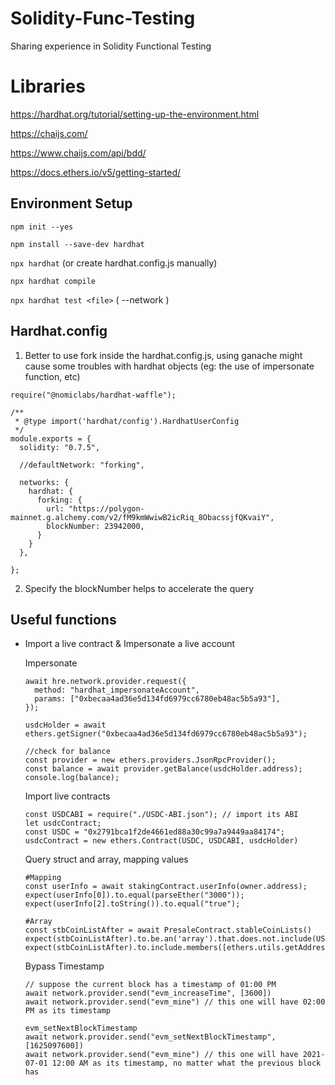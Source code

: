 # Solidity-Func-Testing
Sharing experience in Solidity Functional Testing

# Libraries

https://hardhat.org/tutorial/setting-up-the-environment.html

https://chaijs.com/

https://www.chaijs.com/api/bdd/

https://docs.ethers.io/v5/getting-started/

## Environment Setup

`npm init --yes`

`npm install --save-dev hardhat`

`npx hardhat` (or create hardhat.config.js manually)

`npx hardhat compile`

`npx hardhat test <file>` ( --network <choose your network>)

## Hardhat.config

1. Better to use fork inside the hardhat.config.js, using ganache might cause some troubles with hardhat objects (eg: the use of impersonate function, etc)
```
require("@nomiclabs/hardhat-waffle");

/**
 * @type import('hardhat/config').HardhatUserConfig
 */
module.exports = {
  solidity: "0.7.5",
  
  //defaultNetwork: "forking",
  
  networks: {
    hardhat: {
      forking: {
        url: "https://polygon-mainnet.g.alchemy.com/v2/fM9kmWwiwB2icRiq_8ObacssjfQKvaiY",
        blockNumber: 23942000,
      }
    }
  },

};

```
2. Specify the blockNumber helps to accelerate the query
  
## Useful functions

* Import a live contract & Impersonate a live account
  
  Impersonate
  ```
  await hre.network.provider.request({
    method: "hardhat_impersonateAccount",
    params: ["0xbecaa4ad36e5d134fd6979cc6780eb48ac5b5a93"],
  });
  
  usdcHolder = await ethers.getSigner("0xbecaa4ad36e5d134fd6979cc6780eb48ac5b5a93");
  
  //check for balance
  const provider = new ethers.providers.JsonRpcProvider();
  const balance = await provider.getBalance(usdcHolder.address);
  console.log(balance);
  ```
  
  Import live contracts
  ```
  const USDCABI = require("./USDC-ABI.json"); // import its ABI
  let usdcContract;
  const USDC = "0x2791bca1f2de4661ed88a30c99a7a9449aa84174";
  usdcContract = new ethers.Contract(USDC, USDCABI, usdcHolder)
  ```
  
  Query struct and array, mapping values
  ```
  #Mapping 
  const userInfo = await stakingContract.userInfo(owner.address);
  expect(userInfo[0]).to.equal(parseEther("3000"));
  expect(userInfo[2].toString()).to.equal("true");
  ```
  ```
  #Array
  const stbCoinListAfter = await PresaleContract.stableCoinLists()
  expect(stbCoinListAfter).to.be.an('array').that.does.not.include(USDT);
  expect(stbCoinListAfter).to.include.members([ethers.utils.getAddress(USDC.address)]);
  ```
  Bypass Timestamp
  ```
  // suppose the current block has a timestamp of 01:00 PM
  await network.provider.send("evm_increaseTime", [3600])
  await network.provider.send("evm_mine") // this one will have 02:00 PM as its timestamp
  ```
  
  ```
  evm_setNextBlockTimestamp
  await network.provider.send("evm_setNextBlockTimestamp", [1625097600])
  await network.provider.send("evm_mine") // this one will have 2021-07-01 12:00 AM as its timestamp, no matter what the previous block has
  ```
